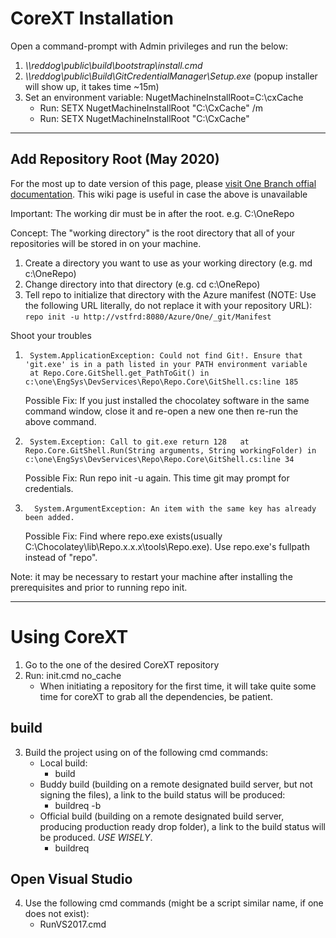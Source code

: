 # CoreXT Installation

Open  a command-prompt with Admin privileges and run the below:
1. *\\\reddog\public\build\bootstrap\install.cmd*
2. *\\\reddog\public\Build\GitCredentialManager\Setup.exe* (popup installer will show up, it takes time ~15m) 
3. Set an environment variable: NugetMachineInstallRoot=C:\cxCache
	- Run: SETX NugetMachineInstallRoot "C:\CxCache" /m
	- Run: SETX NugetMachineInstallRoot "C:\CxCache"

----

## Add Repository Root (May 2020)
For the most up to date version of this page, please [visit One Branch offial documentation](https://onebranch.visualstudio.com/Build/_wiki/wikis/Build.wiki/121/Initialize-Working-Directory).
This wiki page is useful in case the above is unavailable

Important: The working dir must be in after the root. e.g. C:\OneRepo

Concept: The "working directory" is the root directory that all of your repositories will be stored in on your machine. 
1. Create a directory you want to use as your working directory (e.g. md c:\OneRepo)
2. Change directory into that directory (e.g. cd c:\OneRepo)
3. Tell repo to initialize that directory with the Azure manifest (NOTE: Use the following URL literally, do not replace it with your repository URL):
`repo init -u http://vstfrd:8080/Azure/One/_git/Manifest`

Shoot your troubles

1. 
    	System.ApplicationException: Could not find Git!. Ensure that 'git.exe' is in a path listed in your PATH environment variable
    	at Repo.Core.GitShell.get_PathToGit() in c:\one\EngSys\DevServices\Repo\Repo.Core\GitShell.cs:line 185
    Possible Fix: If you just installed the chocolatey software in the same command window, close it and re-open a new one then re-run the above command.


2. 
        System.Exception: Call to git.exe return 128   at Repo.Core.GitShell.Run(String arguments, String workingFolder) in c:\one\EngSys\DevServices\Repo\Repo.Core\GitShell.cs:line 34
    Possible Fix: Run repo init -u again.  This time git may prompt for credentials.


3.
         System.ArgumentException: An item with the same key has already been added.
    Possible Fix: Find where repo.exe exists(usually C:\Chocolatey\lib\Repo.x.x.x\tools\Repo.exe). Use repo.exe's fullpath instead of "repo".

Note:  it may be necessary to restart your machine after installing the prerequisites and prior to running repo init.

-----------------

# Using CoreXT

1. Go to the one of the desired CoreXT repository
2. Run: init.cmd no_cache
    - When initiating a repository for the first time, it will take quite some time for coreXT to grab all the dependencies, be patient.
## build
3. Build the project using on of the following cmd commands:
    - Local build: 
        - build
    - Buddy build (building on a remote designated build server, but not signing the files), a link to the build status will be produced:
        - buildreq -b
    - Official build (building on a remote designated build server, producing production ready drop folder), a link to the build status will be produced. 
    *USE WISELY*. 
        - buildreq

## Open Visual Studio
4. Use the following cmd commands (might be a script similar name, if one does not exist):
    - RunVS2017.cmd